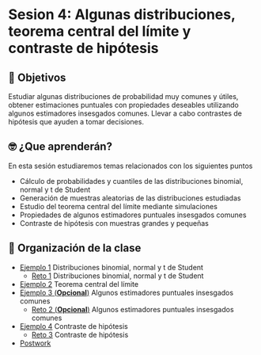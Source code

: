 # Sesion 4: Algunas distribuciones, teorema central del límite y contraste de hipótesis

## :dart: Objetivos

Estudiar algunas distribuciones de probabilidad muy comunes y útiles, obtener estimaciones puntuales con propiedades deseables utilizando algunos estimadores insesgados comunes. Llevar a cabo contrastes de hipótesis que ayuden a tomar decisiones.

## 🤓 ¿Que aprenderán? 

En esta sesión estudiaremos temas relacionados con los siguientes puntos

- Cálculo de probabilidades y cuantiles de las distribuciones binomial, normal y t de Student
- Generación de muestras aleatorias de las distribuciones estudiadas
- Estudio del teorema central del límite mediante simulaciones
- Propiedades de algunos estimadores puntuales insesgados comunes
- Contraste de hipótesis con muestras grandes y pequeñas

## 📂 Organización de la clase

- [Ejemplo 1](https://github.com/beduExpert/Programacion-con-R-Santander/tree/master/Sesion-04/Ejemplo-01) Distribuciones binomial, normal y t de Student
   - [Reto 1](https://github.com/beduExpert/Programacion-con-R-Santander/tree/master/Sesion-04/Reto-01) Distribuciones binomial, normal y t de Student
- [Ejemplo 2](https://github.com/beduExpert/Programacion-con-R-Santander/tree/master/Sesion-04/Ejemplo-02) Teorema central del límite
- [Ejemplo 3 (**Opcional**)](https://github.com/beduExpert/Programacion-con-R-Santander/tree/master/Sesion-04/Ejemplo-03) Algunos estimadores puntuales insesgados comunes
   - [Reto 2 (**Opcional**)](https://github.com/beduExpert/Programacion-con-R-Santander/tree/master/Sesion-04/Reto-02) Algunos estimadores puntuales insesgados comunes
- [Ejemplo 4](https://github.com/beduExpert/Programacion-con-R-Santander/tree/master/Sesion-04/Ejemplo-04) Contraste de hipótesis
   - [Reto 3](https://github.com/beduExpert/Programacion-con-R-Santander/tree/master/Sesion-04/Reto-03) Contraste de hipótesis
- [Postwork](https://github.com/beduExpert/Programacion-con-R-Santander/tree/master/Sesion-04/Postwork)

